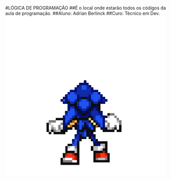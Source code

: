 #LÓGICA DE PROGRAMAÇÃO 
##É o local onde estarão todos os códigos da aula de programação.
##Aluno: Adrian Berlinck
##Curo: Técnico em Dev.
![imagem indisponível](giphy.gif)